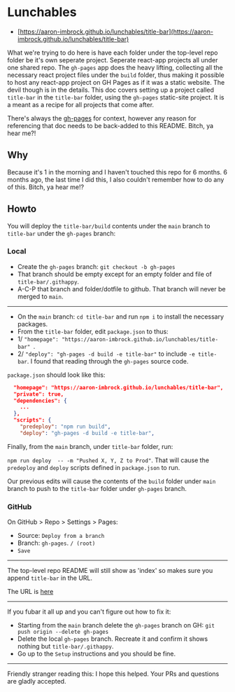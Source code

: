 # Lunchables

* [https://aaron-imbrock.github.io/lunchables/title-bar](https://aaron-imbrock.github.io/lunchables/title-bar)

What we're trying to do here is have each folder under the top-level repo folder be it's own seperate project. Seperate react-app projects all under one shared repo.
The `gh-pages` app does the heavy lifting, collecting all the necessary react project files under the `build` folder, thus making it possible to host any react-app project on GH Pages as if it was a static website. The devil though is in the details. This doc covers setting up a project called `title-bar` in the `title-bar` folder, using the `gh-pages` static-site project. It is a meant as a recipe for all projects that come after.

There's always the [gh-pages](https://github.com/gitname/react-gh-pages) for context, however any reason for referencing that doc needs to be back-added to this README. Bitch, ya hear me?!

## Why

Because it's 1 in the morning and I haven't touched this repo for 6 months. 6 months ago, the last time I did this, I also couldn't remember how to do any of this. Bitch, ya hear me!?

## Howto

You will deploy the `title-bar/build` contents under the `main` branch to `title-bar` under the `gh-pages` branch:

### Local

- Create the `gh-pages` branch: `git checkout -b gh-pages`
- That branch should be empty except for an empty folder and file of `title-bar/.githappy`.
- A-C-P that branch and folder/dotfile to github. That branch will never be merged to `main`.

---

- On the `main` branch: `cd title-bar` and run `npm i` to install the necessary packages.
- From the `title-bar` folder, edit `package.json` to thus: 
- 1/ `"homepage": "https://aaron-imbrock.github.io/lunchables/title-bar" `.
- 2/ `"deploy": "gh-pages -d build -e title-bar"` to include `-e title-bar`. I found that reading through the `gh-pages` source code.

`package.json` should look like this:

```json
  "homepage": "https://aaron-imbrock.github.io/lunchables/title-bar",
  "private": true,
  "dependencies": {
    ...
  },
  "scripts": {
    "predeploy": "npm run build",
    "deploy": "gh-pages -d build -e title-bar",
```

Finally, from the `main` branch, under `title-bar` folder, run:

 `npm run deploy  -- -m "Pushed X, Y, Z to Prod"`. That will cause the `predeploy` and `deploy` scripts defined in `package.json` to run.

Our previous edits will cause the contents of the `build` folder under `main` branch to push to the `title-bar` folder under `gh-pages` branch.

### GitHub

On GitHub > Repo > Settings > Pages:

- Source: `Deploy from a branch`
- Branch: `gh-pages`. `/ (root)`
- `Save`

---

The top-level repo README will still show as 'index' so makes sure you append `title-bar` in the URL.

The URL is [here](https://aaron-imbrock.github.io/lunchables/title-bar/)

---

If you fubar it all up and you can't figure out how to fix it:

- Starting from the `main` branch delete the `gh-pages` branch on GH: `git push origin --delete gh-pages`
- Delete the local `gh-pages` branch. Recreate it and confirm it shows nothing but `title-bar/.githappy`.
- Go up to the `Setup` instructions and you should be fine.


---

Friendly stranger reading this: I hope this helped. Your PRs and questions are gladly accepted.
